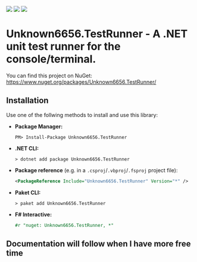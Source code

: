 [![](https://img.shields.io/github/downloads/Unknown6656-Megacorp/Unknown6656.TestRunner/total)](https://github.com/Unknown6656-Megacorp/Unknown6656.TestRunner/releases)
[![](https://img.shields.io/nuget/vpre/Unknown6656.TestRunner)](https://www.nuget.org/packages/Unknown6656.TestRunner/)
[![](https://img.shields.io/nuget/dt/Unknown6656.TestRunner)](https://www.nuget.org/packages/Unknown6656.TestRunner/)

# Unknown6656.TestRunner - A .NET unit test runner for the console/terminal.

You can find this project on NuGet: https://www.nuget.org/packages/Unknown6656.TestRunner/


## Installation

Use one of the follwing methods to install and use this library:

- **Package Manager:**

    ```batch
    PM> Install-Package Unknown6656.TestRunner
    ```

- **.NET CLI:**

    ```batch
    > dotnet add package Unknown6656.TestRunner
    ```

- **Package reference** (e.g. in a `.csproj`/`.vbproj`/`.fsproj` project file):

    ```xml
    <PackageReference Include="Unknown6656.TestRunner" Version="*" />
    ```

- **Paket CLI:**

    ```batch
    > paket add Unknown6656.TestRunner
    ```

- **F# Interactive:**

    ```fsharp
    #r "nuget: Unknown6656.TestRunner, *"
    ```
    
## Documentation will follow when I have more free time
